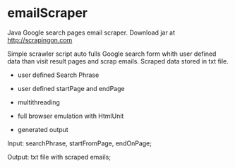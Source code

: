 # emailScraper
Java Google search pages email scraper. Download jar at http://scrapingon.com

Simple scrawler script auto fulls Google search form whith user defined data than visit result pages and scrap emails.
Scraped data stored in txt file.

- user defined Search Phrase

- user defined startPage and endPage

- multithreading

- full browser emulation with HtmlUnit

- generated output

Input: searchPhrase, startFromPage, endOnPage;

Output: txt file with scraped emails;
